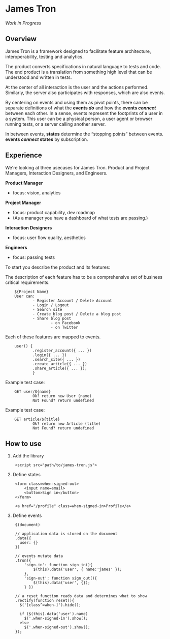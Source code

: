 James Tron
=============

*Work in Progress*

Overview
--------

James Tron is a framework designed to facilitate feature architecture, interoperability,
testing and analytics.

The product converts specifications in natural language to tests and code.
The end product is a translation from something high level that can be understood and written in tests.

At the center of all interaction is the user and the actions performed. Similarly, the server also
participates with responses, which are also events.

By centering on events and using them as pivot points, there can be separate definitions of what
the **events _do_** and how the **events _connect_** between each other.
In a sense, events represent the footprints of a user in a system. This user can be a physical person,
a user agent or browser running tests, or a server calling another server.

In between events, **states** determine the “stopping points” between events. **events _connect_ states** by subscription.


Experience
--------

We're looking at three usecases for James Tron. Product and Project Managers, Interaction Designers, and Engineers.

**Product Manager**     
  - focus: vision, analytics

**Project Manager**
  - focus: product capability, dev roadmap
  - (As a manager you have a dashboard of what tests are passing.)

**Interaction Designers**
  - focus: user flow quality, aesthetics

**Engineers**
  - focus: passing tests


To start you describe the product and its features:

The description of each feature has to be a comprehensive set of business critical requirements.

        ${Project Name}
        User can:
                - Register Account / Delete Account
                - Login / Logout
                - Search site
                - Create blog post / Delete a blog post
                - Share blog post
                        - on Facebook
                        - on Twitter
        
Each of these features are mapped to events.

        user() {
                .register_account({ ... })
                .login({ ... })
                .search_site({ ... })
                .create_article({ ... })
                .share_article({ ... });
                }
                
Example test case:
        
        GET user/${name}
                Ok? return new User (name)
                Not Found? return undefined

Example test case:
        
        GET article/${title}
                Ok? return new Article (title)
                Not Found? return undefined




How to use
--------

1. Add the library


        <script src="path/to/james-tron.js">

2. Define states


        <form class=when-signed-out>
            <input name=email>
            <button>Sign in</button>
        </form>
    
        <a href="/profile" class=when-signed-in>Profile</a>
    
3. Define events


        $(document)
    
        // application data is stored on the document
        .data({
          user: {}
        })
        
        // events mutate data
        .tron({
            'sign-in': function sign_in(){ 
                $(this).data('user', { name:'james' });
            },
            'sign-out': function sign_out(){
                $(this).data('user', {});
            } })
            
        // a reset function reads data and determines what to show
        .rectify(function reset(){
          $('[class^=when-]').hide();
          
          if ($(this).data('user').name) 
            $('.when-signed-in').show();                
          else
            $('.when-signed-out').show();
        });
